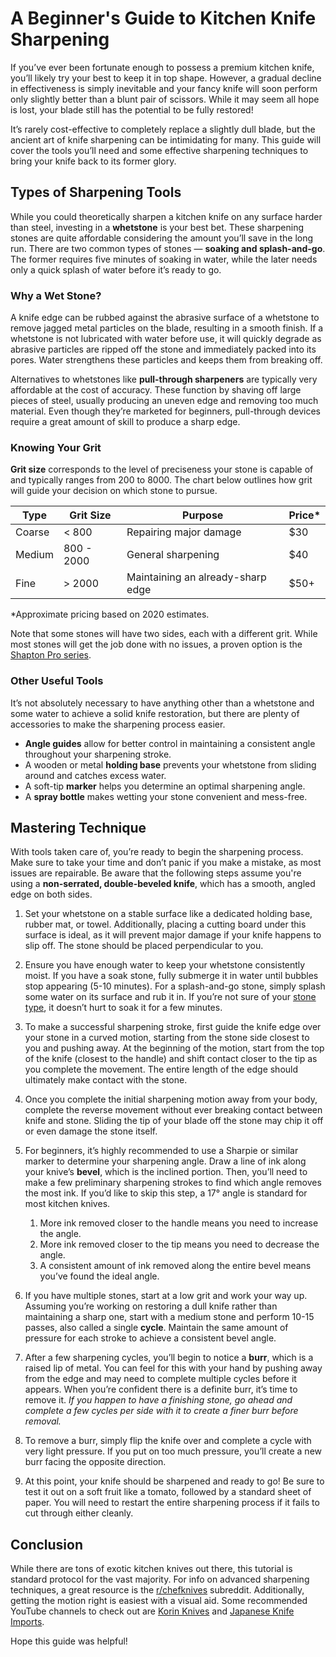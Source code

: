 # A Beginner's Guide to Kitchen Knife Sharpening
If you’ve ever been fortunate enough to possess a premium kitchen knife, you’ll likely try your best to keep it in top shape. However, a gradual decline in effectiveness is simply inevitable and your fancy knife will soon perform only slightly better than a blunt pair of scissors. While it may seem all hope is lost, your blade still has the potential to be fully restored! 

It’s rarely cost-effective to completely replace a slightly dull blade, but the ancient art of knife sharpening can be intimidating for many. This guide will cover the tools you’ll need and some effective sharpening techniques to bring your knife back to its former glory.

## Types of Sharpening Tools<a name="types-of-sharpening-tools"></a>
While you could theoretically sharpen a kitchen knife on any surface harder than steel, investing in a **whetstone** is your best bet. These sharpening stones are quite affordable considering the amount you’ll save in the long run. There are two common types of stones — **soaking and splash-and-go**. The former requires five minutes of soaking in water, while the later needs only a quick splash of water before it’s ready to go.

### Why a Wet Stone?
A knife edge can be rubbed against the abrasive surface of a whetstone to remove jagged metal particles on the blade, resulting in a smooth finish. If a whetstone is not lubricated with water before use, it will quickly degrade as abrasive particles are ripped off the stone and immediately packed into its pores. Water strengthens these particles and keeps them from breaking off.

Alternatives to whetstones like **pull-through sharpeners** are typically very affordable at the cost of accuracy. These function by shaving off large pieces of steel, usually producing an uneven edge and removing too much material. Even though they’re marketed for beginners, pull-through devices require a great amount of skill to produce a sharp edge.

### Knowing Your Grit
**Grit size** corresponds to the level of preciseness your stone is capable of and typically ranges from 200 to 8000. The chart below outlines how grit will guide your decision on which stone to pursue.

| Type | Grit Size | Purpose | Price* |
| ------ | ------ | ------ | ------ |
| Coarse | < 800 | Repairing major damage | $30 |
| Medium | 800 - 2000 | General sharpening | $40 |
| Fine | > 2000 | Maintaining an already-sharp edge | $50+ |

*Approximate pricing based on 2020 estimates.

Note that some stones will have two sides, each with a different grit. While most stones will get the job done with no issues, a proven option is the [Shapton Pro series](https://www.chefknivestogo.com/shaptonpro.html).

### Other Useful Tools
It’s not absolutely necessary to have anything other than a whetstone and some water to achieve a solid knife restoration, but there are plenty of accessories to make the sharpening process easier.
* **Angle guides** allow for better control in maintaining a consistent angle throughout your sharpening stroke.
* A wooden or metal **holding base** prevents your whetstone from sliding around and catches excess water.
* A soft-tip **marker** helps you determine an optimal sharpening angle.
* A **spray bottle** makes wetting your stone convenient and mess-free.

## Mastering Technique
With tools taken care of, you’re ready to begin the sharpening process. Make sure to take your time and don’t panic if you make a mistake, as most issues are repairable. Be aware that the following steps assume you're using a **non-serrated, double-beveled knife**, which has a smooth, angled edge on both sides. 

1. Set your whetstone on a stable surface like a dedicated holding base, rubber mat, or towel. Additionally, placing a cutting board under this surface is ideal, as it will prevent major damage if your knife happens to slip off. The stone should be placed perpendicular to you.

2. Ensure you have enough water to keep your whetstone consistently moist. If you have a soak stone, fully submerge it in water until bubbles stop appearing (5-10 minutes). For a splash-and-go stone, simply splash some water on its surface and rub it in. If you’re not sure of your [stone type](#types-of-sharpening-tools), it doesn’t hurt to soak it for a few minutes.

3. To make a successful sharpening stroke, first guide the knife edge over your stone in a curved motion, starting from the stone side closest to you and pushing away. At the beginning of the motion, start from the top of the knife (closest to the handle) and shift contact closer to the tip as you complete the movement. The entire length of the edge should ultimately make contact with the stone.

4. Once you complete the initial sharpening motion away from your body, complete the reverse movement without ever breaking contact between knife and stone. Sliding the tip of your blade off the stone may chip it off or even damage the stone itself.

5. For beginners, it’s highly recommended to use a Sharpie or similar marker to determine your sharpening angle. Draw a line of ink along your knive’s **bevel**, which is the inclined portion. Then, you’ll need to make a few preliminary sharpening strokes to find which angle removes the most ink. If you’d like to skip this step, a 17° angle is standard for most kitchen knives.
    1. More ink removed closer to the handle means you need to increase the angle.
    2. More ink removed closer to the tip means you need to decrease the angle.
    3. A consistent amount of ink removed along the entire bevel means you’ve found the ideal angle.

6. If you have multiple stones, start at a low grit and work your way up. Assuming you’re working on restoring a dull knife rather than maintaining a sharp one, start with a medium stone and perform 10-15 passes, also called a single **cycle**. Maintain the same amount of pressure for each stroke to achieve a consistent bevel angle.

7. After a few sharpening cycles, you’ll begin to notice a **burr**, which is a raised lip of metal. You can feel for this with your hand by pushing away from the edge and may need to complete multiple cycles before it appears. When you’re confident there is a definite burr, it’s time to remove it. *If you happen to have a finishing stone, go ahead and complete a few cycles per side with it to create a finer burr before removal.*

8. To remove a burr, simply flip the knife over and complete a cycle with very light pressure. If you put on too much pressure, you’ll create a new burr facing the opposite direction.

9. At this point, your knife should be sharpened and ready to go! Be sure to test it out on a soft fruit like a tomato, followed by a standard sheet of paper. You will need to restart the entire sharpening process if it fails to cut through either cleanly.

## Conclusion
While there are tons of exotic kitchen knives out there, this tutorial is standard protocol for the vast majority. For info on advanced sharpening techniques, a great resource is the [r/chefknives](https://www.reddit.com/r/chefknives/) subreddit. Additionally, getting the motion right is easiest with a visual aid. Some recommended YouTube channels to check out are [Korin Knives](https://www.youtube.com/user/Korinjapaneseknives/videos) and [Japanese Knife Imports](https://www.youtube.com/c/JKnifeImports/videos). 

Hope this guide was helpful!

